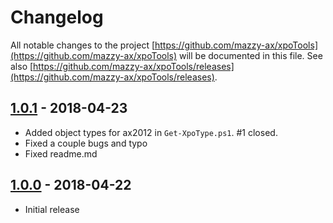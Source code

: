# Changelog

All notable changes to the project [https://github.com/mazzy-ax/xpoTools](https://github.com/mazzy-ax/xpoTools) will be documented in this file. See also [https://github.com/mazzy-ax/xpoTools/releases](https://github.com/mazzy-ax/xpoTools/releases).

## [1.0.1](https://github.com/mazzy-ax/xpoTools/compare/1.0.0...1.0.1) - 2018-04-23

* Added object types for ax2012 in `Get-XpoType.ps1`. #1 closed.
* Fixed a couple bugs and typo
* Fixed readme.md

## [1.0.0](https://github.com/mazzy-ax/xpoTools/compare/1.0.0...master) - 2018-04-22

* Initial release
